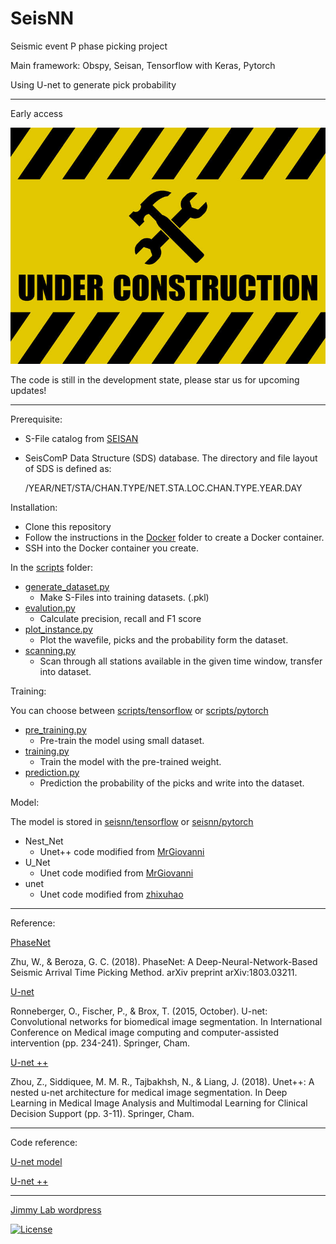 # SeisNN

Seismic event P phase picking project

Main framework: Obspy, Seisan, Tensorflow with Keras, Pytorch

Using U-net to generate pick probability

---

Early access

![Under Construction](Construction.jpg)

The code is still in the development state, please star us for upcoming updates!

---

Prerequisite:

- S-File catalog from [SEISAN](http://seisan.info/)
- SeisComP Data Structure (SDS) database. The directory and file layout of SDS is defined as:


    <SDSdir>/YEAR/NET/STA/CHAN.TYPE/NET.STA.LOC.CHAN.TYPE.YEAR.DAY

Installation:

- Clone this repository
- Follow the instructions in the [Docker](docker) folder to create a Docker container.
- SSH into the Docker container you create.

In the [scripts](scripts) folder:
 
- [generate_dataset.py](scripts/generate_dataset.py)
  - Make S-Files into training datasets. (.pkl)
- [evalution.py](scripts/evaluation.py)
  - Calculate precision, recall and F1 score
- [plot_instance.py](scripts/plot_instance.py)
  - Plot the wavefile, picks and the probability form the dataset.
- [scanning.py](scripts/scanning.py)
  - Scan through all stations available in the given time window, transfer into dataset.
  
Training:

You can choose between [scripts/tensorflow](scripts/tensorflow) or [scripts/pytorch](scripts/pytorch)

- [pre_training.py](scripts/tensorflow/pre_training.py)
  - Pre-train the model using small dataset.
- [training.py](scripts/tensorflow/training.py)
  - Train the model with the pre-trained weight.
- [prediction.py](scripts/tensorflow/prediction.py)
  - Prediction the probability of the picks and write into the dataset.

Model:

The model is stored in [seisnn/tensorflow](seisnn/tensorflow) or [seisnn/pytorch](seisnn/pytorch) 

- Nest_Net
  - Unet++ code modified from [MrGiovanni](https://github.com/MrGiovanni/Nested-UNet/blob/master/model_logic.py)
- U_Net
  - Unet code modified from [MrGiovanni](https://github.com/MrGiovanni/Nested-UNet/blob/master/model_logic.py)
- unet
  - Unet code modified from [zhixuhao](https://github.com/zhixuhao/unet/blob/master/model.py)


---

Reference:

 [PhaseNet](https://arxiv.org/abs/1803.03211)
 
 Zhu, W., & Beroza, G. C. (2018). PhaseNet: A Deep-Neural-Network-Based Seismic Arrival Time Picking Method. arXiv preprint arXiv:1803.03211.
 
 [U-net](https://lmb.informatik.uni-freiburg.de/people/ronneber/u-net/)
 
 Ronneberger, O., Fischer, P., & Brox, T. (2015, October). U-net: Convolutional networks for biomedical image segmentation. In International Conference on Medical image computing and computer-assisted intervention (pp. 234-241). Springer, Cham.
 
 [U-net ++](https://doi.org/10.1007/978-3-030-00889-5_1)
  
 Zhou, Z., Siddiquee, M. M. R., Tajbakhsh, N., & Liang, J. (2018). Unet++: A nested u-net architecture for medical image segmentation. In Deep Learning in Medical Image Analysis and Multimodal Learning for Clinical Decision Support (pp. 3-11). Springer, Cham.
 
 ---
 
 Code reference:
 
  [U-net model](https://github.com/zhixuhao/unet)
  
  [U-net ++](https://github.com/MrGiovanni/Nested-UNet)

---

[Jimmy Lab wordpress](https://jimmylab.wordpress.com/)
 
[![License](http://img.shields.io/:license-mit-blue.svg?style=flat-square)](http://badges.mit-license.org)
